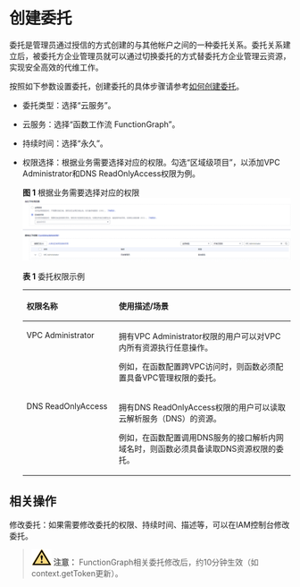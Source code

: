 # 创建委托<a name="ZH-CN_TOPIC_0149027261"></a>

委托是管理员通过授信的方式创建的与其他帐户之间的一种委托关系。委托关系建立后，被委托方企业管理员就可以通过切换委托的方式替委托方企业管理云资源，实现安全高效的代维工作。

按照如下参数设置委托，创建委托的具体步骤请参考[如何创建委托](https://support.huaweicloud.com/usermanual-iam/iam_06_0002.html)。

-   委托类型：选择“云服务”。
-   云服务：选择“函数工作流 FunctionGraph”。
-   持续时间：选择“永久”。
-   权限选择：根据业务需要选择对应的权限。勾选“区域级项目”，以添加VPC Administrator和DNS ReadOnlyAccess权限为例。

    **图 1**  根据业务需要选择对应的权限<a name="fig51912577523"></a>  
    ![](figures/根据业务需要选择对应的权限.png "根据业务需要选择对应的权限")

    **表 1**  委托权限示例

    <a name="table2614547105018"></a>
    <table><thead align="left"><tr id="row862012477503"><th class="cellrowborder" valign="top" width="34.39%" id="mcps1.2.3.1.1"><p id="p662024714507"><a name="p662024714507"></a><a name="p662024714507"></a>权限名称</p>
    </th>
    <th class="cellrowborder" valign="top" width="65.61%" id="mcps1.2.3.1.2"><p id="p26231447195018"><a name="p26231447195018"></a><a name="p26231447195018"></a>使用描述/场景</p>
    </th>
    </tr>
    </thead>
    <tbody><tr id="row15625204795014"><td class="cellrowborder" valign="top" width="34.39%" headers="mcps1.2.3.1.1 "><p id="p062515475508"><a name="p062515475508"></a><a name="p062515475508"></a>VPC Administrator</p>
    </td>
    <td class="cellrowborder" valign="top" width="65.61%" headers="mcps1.2.3.1.2 "><p id="p1139313464913"><a name="p1139313464913"></a><a name="p1139313464913"></a>拥有VPC Administrator权限的用户可以对VPC内所有资源执行任意操作。</p>
    <p id="p788020481218"><a name="p788020481218"></a><a name="p788020481218"></a>例如，在函数配置跨VPC访问时，则函数必须配置具备VPC管理权限的委托。</p>
    </td>
    </tr>
    <tr id="row1625174712506"><td class="cellrowborder" valign="top" width="34.39%" headers="mcps1.2.3.1.1 "><p id="p16625144713509"><a name="p16625144713509"></a><a name="p16625144713509"></a>DNS ReadOnlyAccess</p>
    </td>
    <td class="cellrowborder" valign="top" width="65.61%" headers="mcps1.2.3.1.2 "><p id="p1418814485911"><a name="p1418814485911"></a><a name="p1418814485911"></a>拥有DNS ReadOnlyAccess权限的用户可以读取云解析服务（DNS）的资源。</p>
    <p id="p196251347105011"><a name="p196251347105011"></a><a name="p196251347105011"></a>例如，在函数配置调用DNS服务的接口解析内网域名时，则函数必须具备读取DNS资源权限的委托。</p>
    </td>
    </tr>
    </tbody>
    </table>


## 相关操作<a name="section17979205025313"></a>

修改委托：如果需要修改委托的权限、持续时间、描述等，可以在IAM控制台修改委托。

>![](public_sys-resources/icon-caution.gif) **注意：** 
>FunctionGraph相关委托修改后，约10分钟生效（如context.getToken更新）。

